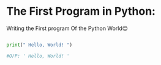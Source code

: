 # The First Program in Python: 

Writing the First program Of the Python World😊

```python

print(" Hello, World! ")

#O/P: ' Hello, World! '


```
